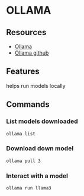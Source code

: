 # OLLAMA

## Resources
- [Ollama](https://ollama.com/)
- [Ollama github](https://github.com/ollama/ollama)

## Features
helps run models locally

## Commands

### List models downloaded
`ollama list`

### Download down model
`ollama pull 3`

### Interact with a model
`ollama run llama3`